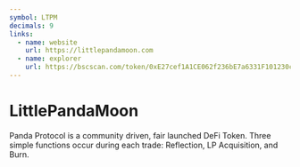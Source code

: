 ```yaml
---
symbol: LTPM
decimals: 9
links:
  - name: website
    url: https://littlepandamoon.com
  - name: explorer
    url: https://bscscan.com/token/0xE27cef1A1CE062f236bE7a6331F101230cc14E02
---
```


# LittlePandaMoon

Panda Protocol is a community driven, fair launched DeFi Token. Three simple functions occur during each trade: Reflection, LP Acquisition, and Burn.
